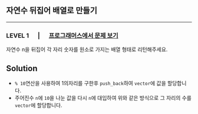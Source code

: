 ## 자연수 뒤집어 배열로 만들기
***
### LEVEL 1 　 | 　 [프로그래머스에서 문제 보기](https://school.programmers.co.kr/learn/courses/30/lessons/12932)
자연수 n을 뒤집어 각 자리 숫자를 원소로 가지는 배열 형태로 리턴해주세요.

Solution 
-----------
+ ```% 10```연산을 사용하여 1의자리를 구한후 ```push_back```하여 ```vector```에 값을 할당합니다.
+ 주어진수 ```n```에 ```10```을 나눈 값을 다시 ```n```에 대입하여 위와 같은 방식으로 그 자리의 수를 ```vector```에 할당합니다. 
